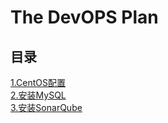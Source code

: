 # The DevOPS Plan #
## 目录 ##
[1.CentOS配置](CentOS_configure.md)  
[2.安装MySQL](Install_MySQL.md)  
[3.安装SonarQube](Install_SonarQube.md)